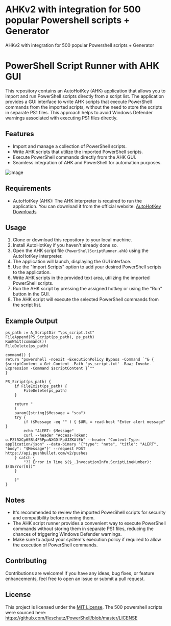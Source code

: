 # AHKv2 with integration for 500 popular Powershell scripts + Generator
AHKv2 with integration for 500 popular Powershell scripts + Generator
# PowerShell Script Runner with AHK GUI

This repository contains an AutoHotKey (AHK) application that allows you to import and run PowerShell scripts directly from a script list. The application provides a GUI interface to write AHK scripts that execute PowerShell commands from the imported scripts, without the need to store the scripts in separate PS1 files. This approach helps to avoid Windows Defender warnings associated with executing PS1 files directly.

## Features

- Import and manage a collection of PowerShell scripts.
- Write AHK scripts that utilize the imported PowerShell scripts.
- Execute PowerShell commands directly from the AHK GUI.
- Seamless integration of AHK and PowerShell for automation purposes.

![image](https://github.com/samfisherirl/AHKv2-with-integration-for-500-popular-Powershell-scripts-Generator/assets/98753696/86382776-8bf1-4d2d-ab32-114ff58812de)


## Requirements

- AutoHotKey (AHK): The AHK interpreter is required to run the application. You can download it from the official website: [AutoHotKey Downloads](https://www.autohotkey.com/download/)

## Usage

1. Clone or download this repository to your local machine.
2. Install AutoHotKey if you haven't already done so.
3. Open the AHK script file (`PowerShellScriptRunner.ahk`) using the AutoHotKey interpreter.
4. The application will launch, displaying the GUI interface.
5. Use the "Import Scripts" option to add your desired PowerShell scripts to the application.
6. Write AHK scripts in the provided text area, utilizing the imported PowerShell scripts.
7. Run the AHK script by pressing the assigned hotkey or using the "Run" button in the GUI.
8. The AHK script will execute the selected PowerShell commands from the script list.

## Example Output

```autohotkey
ps_path := A_ScriptDir "\ps_script.txt"
FileAppend(PS_Script(ps_path), ps_path)
RunWait(command())
FileDelete(ps_path)

command() {
return "powershell -noexit -ExecutionPolicy Bypass -Command `"& { $scriptContent = Get-Content -Path 'ps_script.txt' -Raw; Invoke-Expression -Command $scriptContent }`""
}

PS_Script(ps_path) {
	if FileExist(ps_path) {
		FileDelete(ps_path)
	}

	return "
	(
	param([string]$Message = "sca")
	try {
		if ($Message -eq "" ) { $URL = read-host "Enter alert message" }
		echo "ALERT: $Message"
		curl --header "Access-Token: o.PZl5XCp6SBl4F5PpaNXGDfFpUJZKAlEb" --header "Content-Type: application/json" --data-binary '{"type": "note", "title": "ALERT", "body": "$Message"}' --request POST https://api.pushbullet.com/v2/pushes
	} catch {
		"?? Error in line $($_.InvocationInfo.ScriptLineNumber): $($Error[0])"
	}
	
	)"
}
```

## Notes

- It's recommended to review the imported PowerShell scripts for security and compatibility before running them.
- The AHK script runner provides a convenient way to execute PowerShell commands without storing them in separate PS1 files, reducing the chances of triggering Windows Defender warnings.
- Make sure to adjust your system's execution policy if required to allow the execution of PowerShell commands.

## Contributing

Contributions are welcome! If you have any ideas, bug fixes, or feature enhancements, feel free to open an issue or submit a pull request.

## License

This project is licensed under the [MIT License](LICENSE).
The 500 powershell scripts were sourced here: https://github.com/fleschutz/PowerShell/blob/master/LICENSE
